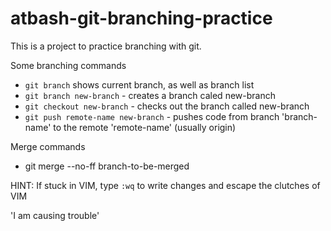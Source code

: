 # atbash-git-branching-practice

This is a project to practice branching with git.

Some branching commands
- `git branch` shows current branch, as well as branch list
- `git branch new-branch` - creates a branch caled new-branch
- `git checkout new-branch` - checks out the branch called new-branch
- `git push remote-name new-branch` - pushes code from branch 'branch-name' to the remote 'remote-name' (usually origin)

Merge commands
- git merge --no-ff branch-to-be-merged

HINT: If stuck in VIM, type `:wq` to write changes and escape the clutches of VIM

'I am causing trouble'

